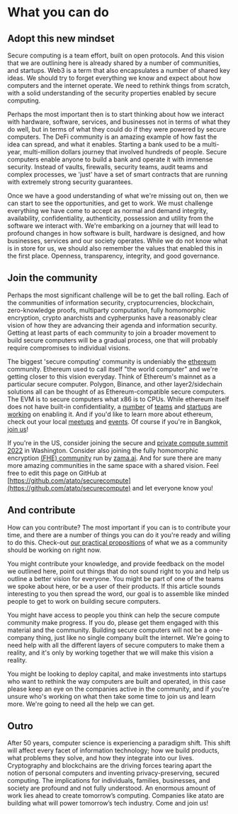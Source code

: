 # What you can do

## Adopt this new mindset

Secure computing is a team effort, built on open protocols. And this vision that we are outlining here is already shared by a number of communities, and startups. Web3 is a term that also encapsulates a number of shared key ideas. We should try to forget everything we know and expect about how computers and the internet operate. We need to rethink things from scratch, with a solid understanding of the security properties enabled by secure computing. 

Perhaps the most important then is to start thinking about how we interact with hardware, software, services, and businesses not in terms of what they do well, but in terms of what they could do if they were powered by secure computers. The DeFi community is an amazing example of how fast the idea can spread, and what it enables. Starting a bank used to be a multi-year, multi-million dollars journey that involved hundreds of people. Secure computers enable anyone to build a bank and operate it with immense security. Instead of vaults, firewalls, security teams, audit teams and complex processes, we 'just' have a set of smart contracts that are running with extremely strong security guarantees. 

Once we have a good understanding of what we're missing out on, then we can start to see the opportunities, and get to work. We must challenge everything we have come to accept as normal and demand integrity, availability, confidentiality, authenticity, possession and utility from the software we interact with. We're embarking on a journey that will lead to profound changes in how software is built, hardware is designed, and how businesses, services and our society operates. While we do not know what is in store for us, we should also remember the values that enabled this in the first place. Openness, transparency, integrity, and good governance.

## Join the community

Perhaps the most significant challenge will be to get the ball rolling. Each of the communities of information security, cryptocurrencies, blockchain, zero-knowledge proofs, multiparty computation, fully homomorphic encryption, crypto anarchists and cypherpunks have a reasonably clear vision of how they are advancing their agenda and information security. Getting at least parts of each community to join a broader movement to build secure computers will be a gradual process, one that will probably require compromises to individual visions.

The biggest 'secure computing' community is undeniably the [ethereum](http://ethereum.org/) community. Ethereum used to call itself "the world computer" and we're getting closer to this vision everyday. Think of Ethereum's mainnet as a particular secure computer. Polygon, Binance, and other layer2/sidechain solutions all can be thought of as Ethereum-compatible secure computers. The EVM is to secure computers what x86 is to CPUs. While ethereum itself does not have built-in confidentiality, a [number](https://www.deco.works/) of [teams](https://www.enigma.co/) and [startups](https://aztec.network/) are [working](https://scrt.network/) on enabling it. And if you'd like to learn more about ethereum, check out your local [meetups](https://www.meetup.com/find/?keywords=ethereum&source=EVENTS) and [events](https://www.eventbrite.com/). Of course if you're in Bangkok, [join us](https://www.meetup.com/bkkblockchain/)!

If you're in the US, consider joining the secure and [private compute summit 2022](https://www.kisacoresearch.com/events/secure-and-private-compute-summit) in Washington. Consider also joining the fully homomorphic encryption [\(FHE\) community](https://www.meetup.com/fhe-org/) run by [zama.ai](https://zama.ai/). And for sure there are many more amazing communities in the same space with a shared vision. Feel free to edit this page on GitHub at [https://github.com/atato/securecompute](https://github.com/atato/securecompute) and let everyone know you!

## And contribute

How can you contribute? The most important if you can is to contribute your time, and there are a number of things you can do it you're ready and willing to do this. Check-out [our practical propositions](how-we-will-solve-it.md#practically) of what we as a community should be working on right now.

You might contribute your knowledge, and provide feedback on the model we outlined here, point out things that do not sound right to you and help us outline a better vision for everyone. You might be part of one of the teams we spoke about here, or be a user of their products. If this article sounds interesting to you then spread the word, our goal is to assemble like minded people to get to work on building secure computers.

You might have access to people you think can help the secure compute community make progress. If you do, please get them engaged with this material and the community. Building secure computers will not be a one-company thing, just like no single company built the internet. We're going to need help with all the different layers of secure computers to make them a reality, and it's only by working together that we will make this vision a reality. 

You might be looking to deploy capital, and make investments into startups who want to rethink the way computers are built and operated, in this case please keep an eye on the companies active in the community, and if you're unsure who's working on what then take some time to join us and learn more. We're going to need all the help we can get. 

## Outro

After 50 years, computer science is experiencing a paradigm shift. This shift will affect every facet of information technology; how we build products, what problems they solve, and how they integrate into our lives. Cryptography and blockchains are the driving forces tearing apart the notion of personal computers and inventing privacy-preserving, secured computing. The implications for individuals, families, businesses, and society are profound and not fully understood. An enormous amount of work lies ahead to create tomorrow’s computing. Companies like atato are building what will power tomorrow’s tech industry. Come and join us!

